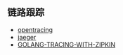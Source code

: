 ## 链路跟踪

- [opentracing](https://github.com/opentracing)
- [jaeger](https://github.com/jaegertracing/jaeger)
- [GOLANG-TRACING-WITH-ZIPKIN](https://pandaychen.github.io/2020/06/01/GOLANG-TRACING-WITH-ZIPKIN/)
